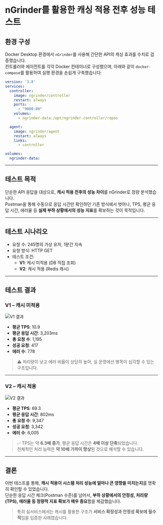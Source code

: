 # nGrinder를 활용한 캐싱 적용 전후 성능 테스트

## 환경 구성

Docker Desktop 환경에서 `nGrinder`를 사용해 간단한 API의 캐싱 효과를 수치로 검증했습니다.  
컨트롤러와 에이전트를 각각 Docker 컨테이너로 구성했으며, 아래와 같이 `docker-compose`를 활용하여 실행 환경을 손쉽게 구축했습니다:

```yml
version: '3.8'
services:
  controller:
    image: ngrinder/controller
    restart: always
    ports:
      - "9000:80"
    volumes:
      - ngrinder-data:/opt/ngrinder-controller/repos

  agent:
    image: ngrinder/agent
    restart: always
    links:
      - controller

volumes:
  ngrinder-data:
```

---

## 테스트 목적

단순한 API 응답을 대상으로, **캐시 적용 전후의 성능 차이**를 nGrinder로 정량 분석했습니다.  
Postman을 통해 수동으로 응답 시간만 확인하던 기존 방식에서 벗어나, TPS, 평균 응답 시간, 에러율 등 **실제 부하 상황에서의 성능 지표**를 확보하는 것이 목적입니다.

---

## 테스트 시나리오

- 요청 수: 245명의 가상 유저, 1분간 지속
- 요청 방식: HTTP GET
- 테스트 조건:
  - **V1**: 캐시 미적용 (DB 직접 조회)
  - **V2**: 캐시 적용 (Redis 캐시)

---

## 테스트 결과

### V1 – 캐시 미적용

![V1 결과](https://velog.velcdn.com/images/pospara9356/post/88b5cead-9470-4ec7-a5fe-29c73e81098c/image.PNG)

- **평균 TPS**: 10.9
- **평균 응답 시간**: 3,203ms
- **총 요청 수**: 1,195
- **성공 요청**: 417
- **에러 수**: 778

> ⚠️ 처리량이 낮고 에러 비율이 상당히 높아, 실 운영에선 병목이 심각할 수 있는 구조입니다.

---

### V2 – 캐시 적용

![V2 결과](https://velog.velcdn.com/images/pospara9356/post/c839b693-c057-419a-a0ed-b29cc2dd84a0/image.PNG)
- **평균 TPS**: 69.3
- **평균 응답 시간**: 802ms
- **총 요청 수**: 9,347
- **성공 요청**: 3,342
- **에러 수**: 6,005

> ✅ TPS는 약 **6.3배 증가**, 평균 응답 시간은 **4배 이상 단축**되었습니다.  
> 전체적인 처리 능력은 **약 10배 가까이 향상**된 것으로 해석할 수 있습니다.

---

## 결론

이번 테스트를 통해, **캐시 적용이 시스템 처리 성능에 얼마나 큰 영향을 미치는지**를 명확히 확인할 수 있었습니다.  
단순한 응답 시간 체크(Postman 수준)를 넘어서, **부하 상황에서의 안정성, 처리량(TPS), 에러율 등 정량적 지표 확보가 매우 중요**함을 체감했습니다.

> 특히 실서비스에서는 캐시를 활용한 구조가 **서비스 확장성과 안정성 확보에 필수적**임을 입증한 사례였습니다.
